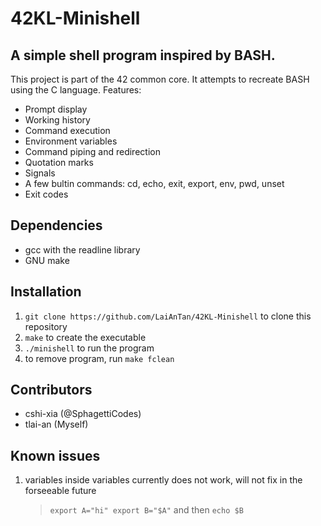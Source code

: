 # 42KL-Minishell

## A simple shell program inspired by BASH.

This project is part of the 42 common core. It attempts to recreate BASH using the C language.
Features:
- Prompt display
- Working history
- Command execution
- Environment variables
- Command piping and redirection
- Quotation marks
- Signals
- A few bultin commands: cd, echo, exit, export, env, pwd, unset
- Exit codes

## Dependencies
- gcc with the readline library
- GNU make
## Installation

1. ```git clone https://github.com/LaiAnTan/42KL-Minishell``` to clone this repository
2. ```make``` to create the executable
3. ```./minishell``` to run the program
4. to remove program, run ```make fclean```

## Contributors

- cshi-xia (@SphagettiCodes)
- tlai-an (Myself)

## Known issues

1.	variables inside variables currently does not work, will not fix in the forseeable future
	> ```export A="hi" export B="$A"``` and then ```echo $B``` 
